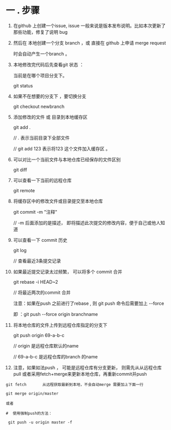 # 一 . 步骤

1. 在github 上创建一个issue, issue  一般来说是版本发布说明。比如本次更新了那些功能，修复了说明 bug 

2. 然后在 本地创建一个分支 branch ，或 直接在 github 上申请 merge request

   时会自动产生一个branch 。

3. 本地修改完代码后先查看git 状态 ：

     当前是在哪个项目分支下。

   git status

4. 如果不在想要的分支下 ，要切换分支

   git checkout newbranch

5. 添加修改的文件 或 目录到本地缓存区

   git add .    

    //      .   表示当前目录下全部文件

   //  git add 123 表示将123 这个文件加入缓存区 。

6. 可以对比一个当前文件与本地仓库已经保存的文件区别

   git diff

7. 可以查看一下当前的远程仓库

   git remote

8. 将缓存区中的修改文件或目录提交至本地仓库

   git commit -m "注释"

   // -m 后面添加的是描述， 即将描述此次提交的修改内容，便于自己或他人知道

9. 可以查看一下 commit 历史

   git log 

   //  查看最近3条提交记录

10. 如果最近提交记录太过频繁， 可以将多个 commit 合并

    git rebase -i HEAD~2

    // 将最近两次的commit 合并

    注意：如果在push 之前进行了rebase , 则 git push 命令后需要加上 --force

    即 ：git push --force origin branchname

11. 将本地仓库的文件上传到远程仓库指定的分支下

    git push origin 69-a-b-c

    // origin 是远程仓库默认的name

    // 69-a-b-c  是远程仓库的branch 的name 

12.  注意，如果如法push ， 可能是远程仓库有分支更新， 则需先从从远程仓库pull 或者采用fetch+merge来更新本地仓库，再重新commit并push

    git fetch       从远程获取最新到本地，不会自动merge 需要加上下面一行

    git merge origin/master

    或者 

    #  使用强制push的方法：

     git push -u origin master -f

    

    

    

    

    

    

    

    

    

    

    

    

    

    

    

    
    
    
    
    
    
    ​      









